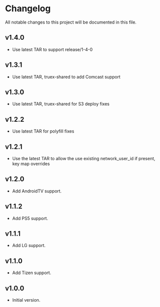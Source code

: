 # Changelog
All notable changes to this project will be documented in this file.

## v1.4.0
* Use latest TAR to support release/1-4-0

## v1.3.1
* Use latest TAR, truex-shared to add Comcast support

## v1.3.0
* Use latest TAR, truex-shared for S3 deploy fixes

## v1.2.2
* Use latest TAR for polyfill fixes

## v1.2.1
* Use the latest TAR to allow the use existing network_user_id if present, key map overrides

## v1.2.0
* Add AndroidTV support.

## v1.1.2
* Add PS5 support.

## v1.1.1
* Add LG support.

## v1.1.0
* Add Tizen support.

## v1.0.0
* Initial version.